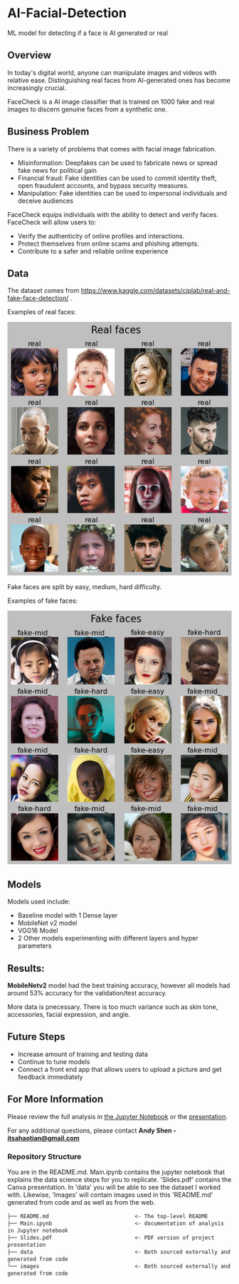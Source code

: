 # AI-Facial-Detection
ML model for detecting if a face is AI generated or real

## Overview

In today's digital world, anyone can manipulate images and videos with relative ease. Distinguishing real faces from AI-generated ones has become increasingly crucial. 


FaceCheck is a AI image classifier that is trained on 1000 fake and real images to discern genuine faces from a synthetic one.

## Business Problem

There is a variety of problems that comes with facial image fabrication.

- Misinformation: Deepfakes can be used to fabricate news or spread fake news for political gain
- Financial fraud: Fake identities can be used to commit identity theft, open fraudulent accounts, and bypass security measures.
- Manipulation: Fake identities can be used to impersonal individuals and deceive audiences

FaceCheck equips individuals with the ability to detect and verify faces. FaceCheck will allow users to:

- Verify the authenticity of online profiles and interactions.
- Protect themselves from online scams and phishing attempts.
- Contribute to a safer and reliable online experience

## Data

The dataset comes from https://www.kaggle.com/datasets/ciplab/real-and-fake-face-detection/ .

Examples of real faces:

![real_faces_grid](./images/real_faces_grid.png)

Fake faces are split by easy, medium, hard difficulty.

Examples of fake faces:

![fake_faces_grid](./images/fake_faces_grid.png)

## Models

Models used include:

- Baseline model with 1 Dense layer 
- MobileNet v2 model
- VGG16 Model
- 2 Other models experimenting with different layers and hyper parameters

## Results:

**MobileNetv2** model had the best training accuracy, however all models had around 53% accuracy for the validation/test accuracy. 


More data is pnecessary. There is too much variance such as skin tone, accessories, facial expression, and angle.

## Future Steps

- Increase amount of training and testing data
- Continue to tune models
- Connect a front end app that allows users to upload a picture and get feedback immediately

## For More Information

Please review the full analysis in [the Jupyter Notebook](./Main.ipynb) or the [presentation](./Slides.pdf).

For any additional questions, please contact **Andy Shen - itsahaotian@gmail.com**

### Repository Structure

You are in the README.md. Main.ipynb contains the jupyter notebook that explains the data science steps for you to replicate. 'Slides.pdf' contains the Canva presentation. In 'data' you will be able to see the dataset I worked with. Likewise, 'Images' will contain images used in this 'README.md' generated from code and as well as from the web.

```
├── README.md                           <- The top-level README 
├── Main.ipynb                          <- documentation of analysis in Jupyter notebook
├── Slides.pdf                          <- PDF version of project presentation
├── data                                <- Both sourced externally and generated from code
└── images                              <- Both sourced externally and generated from code
```
